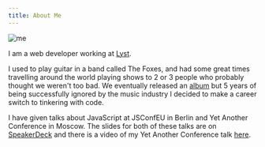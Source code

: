 ```yaml
---
title: About Me
---
```


![me](https://secure.gravatar.com/avatar/0324ece38e4ae25a75c52f2bbec7967a?s=200)

I am a web developer working at [Lyst](http://www.lyst.com).

I used to play guitar in a band called The Foxes, and had some great times travelling around the world playing shows to 2 or 3 people who probably thought we weren't too bad. We eventually released an <a href="http://www.last.fm/music/The+Foxes/Last+of+Many">album</a> but 5 years of being successfully ignored by the music industry I decided to make a career switch to tinkering with code.

I have given talks about JavaScript at JSConfEU in Berlin and Yet Another Conference in Moscow. The slides for both
of these talks are on <a href="https://speakerdeck.com/jonbretman">SpeakerDeck</a> and there is a video of my Yet Another Conference talk <a href="http://tech.yandex.ru/events/yac/2013/talks/1116/">here</a>.
